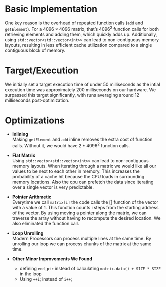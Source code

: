 # Basic Implementation
One key reason is the overhead of repeated function calls (`add` and `getElement`). For a $4096 \times 4096$ matrix, that’s $4096^2$ function calls for both retrieving elements and adding them, which quickly adds up. Additionally, using `std::vector<std::vector<int>>` can lead to non-contiguous memory layouts, resulting in less efficient cache utilization compared to a single contiguous block of memory.

# Target/Execution
We initially set a target execution time of under 50 milliseconds as the intial execution time was approximately 200 milliseconds on our hardware. We surpassed this target significantly, with runs averaging around 12 milliseconds post-optimization.

# Optimizations

- **Inlining**  
  Making `getElement` and `add` inline removes the extra cost of function calls.
  Without it, we would have $2 * 4096^2$ function calls.

- **Flat Matrix**  
  Using `std::vector<std::vector<int>>` can lead to non-contiguous memory layouts. When iterating through a matrix we would like all our values to be next to each other in memory. This increases the probability of a cache hit because the CPU loads in surrounding memory locations. Also the cpu can prefetch the data since iterating over a single vector is very predictable.

- **Pointer Arithmetic**  
  Everytime we call `matrix[i]` the code calls the [] function of the vector with a value of 1. This function counts i steps from the starting address of the vector. By using moving a pointer along the matrix, we can traverse the array without having to recompute the desired location. We also eliminated the function call.

- **Loop Unrolling**  
  Modern Processors can process multiple lines at the same time. By unrolling our loop we can process chunks of the matrix at the same time.

- **Other Minor Improvements We Found**
    - defining `end_ptr` instead of calculating `matrix.data() + SIZE * SIZE` in the loop
    - Using `++i`; instead of `i++`;